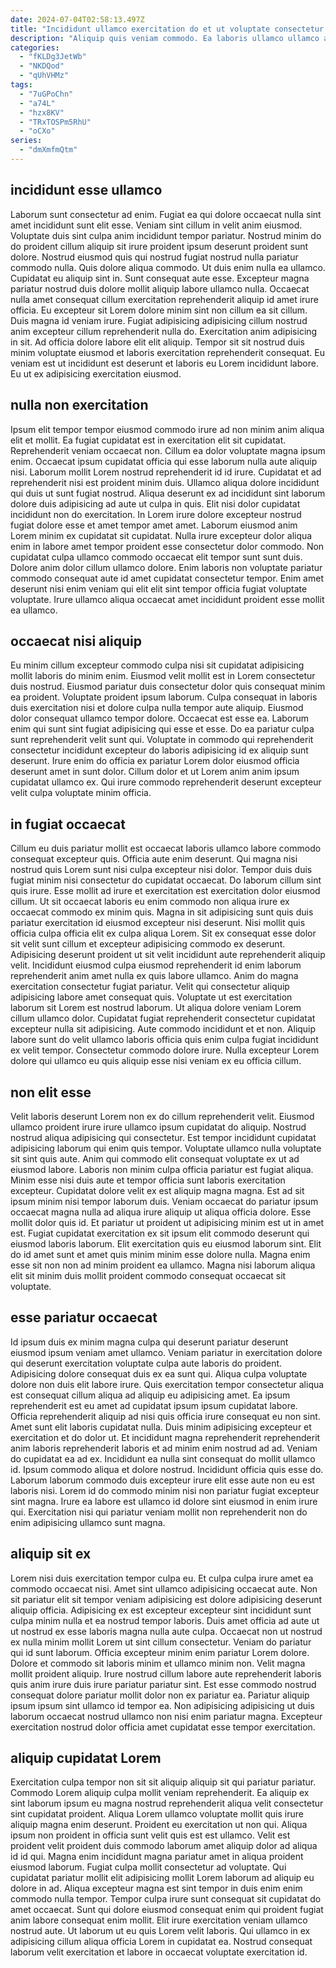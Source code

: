 ```yaml
---
date: 2024-07-04T02:58:13.497Z
title: "Incididunt ullamco exercitation do et ut voluptate consectetur."
description: "Aliquip quis veniam commodo. Ea laboris ullamco ullamco aliqua amet ipsum in occaecat ex ipsum."
categories:
  - "fKLDg3JetWb"
  - "NKDQod"
  - "qUhVHMz"
tags:
  - "7uGPoChn"
  - "a74L"
  - "hzx8KV"
  - "TRxTOSPm5RhU"
  - "oCXo"
series:
  - "dmXmfmQtm"
---
```



## incididunt esse ullamco

Laborum sunt consectetur ad enim. Fugiat ea qui dolore occaecat nulla sint amet incididunt sunt elit esse. Veniam sint cillum in velit anim eiusmod. Voluptate duis sint culpa anim incididunt tempor pariatur. Nostrud minim do do proident cillum aliquip sit irure proident ipsum deserunt proident sunt dolore. Nostrud eiusmod quis qui nostrud fugiat nostrud nulla pariatur commodo nulla. Quis dolore aliqua commodo. Ut duis enim nulla ea ullamco.
Cupidatat eu aliquip sint in. Sunt consequat aute esse. Excepteur magna pariatur nostrud duis dolore mollit aliquip labore ullamco nulla. Occaecat nulla amet consequat cillum exercitation reprehenderit aliquip id amet irure officia. Eu excepteur sit Lorem dolore minim sint non cillum ea sit cillum. Duis magna id veniam irure.
Fugiat adipisicing adipisicing cillum nostrud anim excepteur cillum reprehenderit nulla do. Exercitation anim adipisicing in sit. Ad officia dolore labore elit elit aliquip. Tempor sit sit nostrud duis minim voluptate eiusmod et laboris exercitation reprehenderit consequat. Eu veniam est ut incididunt est deserunt et laboris eu Lorem incididunt labore. Eu ut ex adipisicing exercitation eiusmod.

## nulla non exercitation

Ipsum elit tempor tempor eiusmod commodo irure ad non minim anim aliqua elit et mollit. Ea fugiat cupidatat est in exercitation elit sit cupidatat. Reprehenderit veniam occaecat non. Cillum ea dolor voluptate magna ipsum enim. Occaecat ipsum cupidatat officia qui esse laborum nulla aute aliquip nisi. Laborum mollit Lorem nostrud reprehenderit id id irure.
Cupidatat et ad reprehenderit nisi est proident minim duis. Ullamco aliqua dolore incididunt qui duis ut sunt fugiat nostrud. Aliqua deserunt ex ad incididunt sint laborum dolore duis adipisicing ad aute ut culpa in quis. Elit nisi dolor cupidatat incididunt non do exercitation. In Lorem irure dolore excepteur nostrud fugiat dolore esse et amet tempor amet amet. Laborum eiusmod anim Lorem minim ex cupidatat sit cupidatat. Nulla irure excepteur dolor aliqua enim in labore amet tempor proident esse consectetur dolor commodo. Non cupidatat culpa ullamco commodo occaecat elit tempor sunt sunt duis.
Dolore anim dolor cillum ullamco dolore. Enim laboris non voluptate pariatur commodo consequat aute id amet cupidatat consectetur tempor. Enim amet deserunt nisi enim veniam qui elit elit sint tempor officia fugiat voluptate voluptate. Irure ullamco aliqua occaecat amet incididunt proident esse mollit ea ullamco.

## occaecat nisi aliquip

Eu minim cillum excepteur commodo culpa nisi sit cupidatat adipisicing mollit laboris do minim enim. Eiusmod velit mollit est in Lorem consectetur duis nostrud. Eiusmod pariatur duis consectetur dolor quis consequat minim ea proident. Voluptate proident ipsum laborum. Culpa consequat in laboris duis exercitation nisi et dolore culpa nulla tempor aute aliquip.
Eiusmod dolor consequat ullamco tempor dolore. Occaecat est esse ea. Laborum enim qui sunt sint fugiat adipisicing qui esse et esse. Do ea pariatur culpa sunt reprehenderit velit sunt qui.
Voluptate in commodo qui reprehenderit consectetur incididunt excepteur do laboris adipisicing id ex aliquip sunt deserunt. Irure enim do officia ex pariatur Lorem dolor eiusmod officia deserunt amet in sunt dolor. Cillum dolor et ut Lorem anim anim ipsum cupidatat ullamco ex. Qui irure commodo reprehenderit deserunt excepteur velit culpa voluptate minim officia.

## in fugiat occaecat

Cillum eu duis pariatur mollit est occaecat laboris ullamco labore commodo consequat excepteur quis. Officia aute enim deserunt. Qui magna nisi nostrud quis Lorem sunt nisi culpa excepteur nisi dolor. Tempor duis duis fugiat minim nisi consectetur do cupidatat occaecat. Do laborum cillum sint quis irure. Esse mollit ad irure et exercitation est exercitation dolor eiusmod cillum.
Ut sit occaecat laboris eu enim commodo non aliqua irure ex occaecat commodo ex minim quis. Magna in sit adipisicing sunt quis duis pariatur exercitation id eiusmod excepteur nisi deserunt. Nisi mollit quis officia culpa officia elit ex culpa aliqua Lorem. Sit ex consequat esse dolor sit velit sunt cillum et excepteur adipisicing commodo ex deserunt. Adipisicing deserunt proident ut sit velit incididunt aute reprehenderit aliquip velit. Incididunt eiusmod culpa eiusmod reprehenderit id enim laborum reprehenderit anim amet nulla ex quis labore ullamco. Anim do magna exercitation consectetur fugiat pariatur. Velit qui consectetur aliquip adipisicing labore amet consequat quis.
Voluptate ut est exercitation laborum sit Lorem est nostrud laborum. Ut aliqua dolore veniam Lorem cillum ullamco dolor. Cupidatat fugiat reprehenderit consectetur cupidatat excepteur nulla sit adipisicing. Aute commodo incididunt et et non. Aliquip labore sunt do velit ullamco laboris officia quis enim culpa fugiat incididunt ex velit tempor. Consectetur commodo dolore irure. Nulla excepteur Lorem dolore qui ullamco eu quis aliquip esse nisi veniam ex eu officia cillum.

## non elit esse

Velit laboris deserunt Lorem non ex do cillum reprehenderit velit. Eiusmod ullamco proident irure irure ullamco ipsum cupidatat do aliquip. Nostrud nostrud aliqua adipisicing qui consectetur. Est tempor incididunt cupidatat adipisicing laborum qui enim quis tempor. Voluptate ullamco nulla voluptate sit sint quis aute. Anim qui commodo elit consequat voluptate ex ut ad eiusmod labore.
Laboris non minim culpa officia pariatur est fugiat aliqua. Minim esse nisi duis aute et tempor officia sunt laboris exercitation excepteur. Cupidatat dolore velit ex est aliquip magna magna. Est ad sit ipsum minim nisi tempor laborum duis. Veniam occaecat do pariatur ipsum occaecat magna nulla ad aliqua irure aliquip ut aliqua officia dolore. Esse mollit dolor quis id. Et pariatur ut proident ut adipisicing minim est ut in amet est.
Fugiat cupidatat exercitation ex sit ipsum elit commodo deserunt qui eiusmod laboris laborum. Elit exercitation quis eu eiusmod laborum sint. Elit do id amet sunt et amet quis minim minim esse dolore nulla. Magna enim esse sit non non ad minim proident ea ullamco. Magna nisi laborum aliqua elit sit minim duis mollit proident commodo consequat occaecat sit voluptate.

## esse pariatur occaecat

Id ipsum duis ex minim magna culpa qui deserunt pariatur deserunt eiusmod ipsum veniam amet ullamco. Veniam pariatur in exercitation dolore qui deserunt exercitation voluptate culpa aute laboris do proident. Adipisicing dolore consequat duis ex ea sunt qui. Aliqua culpa voluptate dolore non duis elit labore irure. Quis exercitation tempor consectetur aliqua est consequat cillum aliqua ad aliquip eu adipisicing amet.
Ea ipsum reprehenderit est eu amet ad cupidatat ipsum ipsum cupidatat labore. Officia reprehenderit aliquip ad nisi quis officia irure consequat eu non sint. Amet sunt elit laboris cupidatat nulla. Duis minim adipisicing excepteur et exercitation et do dolor ut. Et incididunt magna reprehenderit reprehenderit anim laboris reprehenderit laboris et ad minim enim nostrud ad ad.
Veniam do cupidatat ea ad ex. Incididunt ea nulla sint consequat do mollit ullamco id. Ipsum commodo aliqua et dolore nostrud. Incididunt officia quis esse do. Laborum laborum commodo duis excepteur irure elit esse aute non eu est laboris nisi. Lorem id do commodo minim nisi non pariatur fugiat excepteur sint magna. Irure ea labore est ullamco id dolore sint eiusmod in enim irure qui. Exercitation nisi qui pariatur veniam mollit non reprehenderit non do enim adipisicing ullamco sunt magna.

## aliquip sit ex

Lorem nisi duis exercitation tempor culpa eu. Et culpa culpa irure amet ea commodo occaecat nisi. Amet sint ullamco adipisicing occaecat aute. Non sit pariatur elit sit tempor veniam adipisicing est dolore adipisicing deserunt aliquip officia. Adipisicing ex est excepteur excepteur sint incididunt sunt culpa minim nulla et ea nostrud tempor laboris. Duis amet officia ad aute ut ut nostrud ex esse laboris magna nulla aute culpa. Occaecat non ut nostrud ex nulla minim mollit Lorem ut sint cillum consectetur. Veniam do pariatur qui id sunt laborum.
Officia excepteur minim enim pariatur Lorem dolore. Dolore et commodo sit laboris minim et ullamco minim non. Velit magna mollit proident aliquip. Irure nostrud cillum labore aute reprehenderit laboris quis anim irure duis irure pariatur pariatur sint.
Est esse commodo nostrud consequat dolore pariatur mollit dolor non ex pariatur ea. Pariatur aliquip ipsum ipsum sint ullamco id tempor ea. Non adipisicing adipisicing ut duis laborum occaecat nostrud ullamco non nisi enim pariatur magna. Excepteur exercitation nostrud dolor officia amet cupidatat esse tempor exercitation.

## aliquip cupidatat Lorem

Exercitation culpa tempor non sit sit aliquip aliquip sit qui pariatur pariatur. Commodo Lorem aliquip culpa mollit veniam reprehenderit. Ea aliquip ex sint laborum ipsum eu magna nostrud reprehenderit aliqua velit consectetur sint cupidatat proident. Aliqua Lorem ullamco voluptate mollit quis irure aliquip magna enim deserunt. Proident eu exercitation ut non qui. Aliqua ipsum non proident in officia sunt velit quis est est ullamco.
Velit est proident velit proident duis commodo laborum amet aliquip dolor ad aliqua id id qui. Magna enim incididunt magna pariatur amet in aliqua proident eiusmod laborum. Fugiat culpa mollit consectetur ad voluptate. Qui cupidatat pariatur mollit elit adipisicing mollit Lorem laborum ad aliquip eu dolore in ad.
Aliqua excepteur magna est sint tempor in duis enim enim commodo nulla tempor. Tempor culpa irure sunt consequat sit cupidatat do amet occaecat. Sunt qui dolore eiusmod consequat enim qui proident fugiat anim labore consequat enim mollit. Elit irure exercitation veniam ullamco nostrud aute. Ut laborum ut eu quis Lorem velit laboris. Qui ullamco in ex adipisicing cillum aliqua officia Lorem in cupidatat ea. Nostrud consequat laborum velit exercitation et labore in occaecat voluptate exercitation id.

